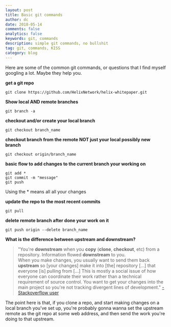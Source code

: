 ```yaml
---
layout: post
title: Basic git commands
author: dc
date: 2018-05-14
comments: false
analytics: false
keywords: git, commands
description: simple git commands, no bullshit
tag: git, commands, KISS
category: blog
---
```


Here are some of the common git commands, or questions that I find myself googling a lot. Maybe they help you.

**get a git repo**
```
git clone https://github.com/HelixNetwork/helix-whitepaper.git
```

**Show local AND remote branches**
```
git branch -a
```

**checkout and/or create your local branch**
```
git checkout branch_name
```

**checkout branch from the remote NOT just your local possibly new branch**
```
git checkout origin/branch_name
```

**basic flow to add changes to the current branch your working on**
```
git add *
git commit -m "message"
git push
```
Using the * means all all your changes

**update the repo to the most recent commits**
```
git pull
```

**delete remote branch after done your work on it**
```
git push origin --delete branch_name
```

**What is the difference between upstream and downstream?**

> "You're **downstream** when you **copy** (**clone**, **checkout**, etc) from a repository. Information flowed **downstream** to you. <br>
When you make changes, you usually want to send them back **upstream** so [your changes] make it into [the] repository [...] that everyone [is] pulling from [...] This is mostly a social issue of how everyone can coordinate their work rather than a technical requirement of source control. You want to get your changes into the main project so you're not tracking divergent lines of development." <a href="https://stackoverflow.com/users/230468/dilithiummatrix">-Stackoverflow user</a>

The point here is that, if you clone a repo, and start making changes on a local branch you've set up, you're probably gonna wanna set the upstream remote as the git repo at some web address, and then send the work you're doing to that upstream.

